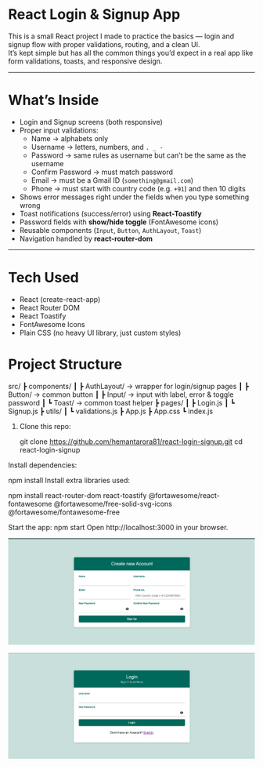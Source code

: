 # React Login & Signup App

This is a small React project I made to practice the basics — login and signup flow with proper validations, routing, and a clean UI.  
It’s kept simple but has all the common things you’d expect in a real app like form validations, toasts, and responsive design.

---

# What’s Inside
- Login and Signup screens (both responsive)
- Proper input validations:
  - Name → alphabets only  
  - Username → letters, numbers, and `. _ -`  
  - Password → same rules as username but can’t be the same as the username  
  - Confirm Password → must match password  
  - Email → must be a Gmail ID (`something@gmail.com`)  
  - Phone → must start with country code (e.g. `+91`) and then 10 digits
- Shows error messages right under the fields when you type something wrong
- Toast notifications (success/error) using **React-Toastify**
- Password fields with **show/hide toggle** (FontAwesome icons)
- Reusable components (`Input`, `Button`, `AuthLayout`, `Toast`)
- Navigation handled by **react-router-dom**

---

# Tech Used
- React (create-react-app)
- React Router DOM
- React Toastify
- FontAwesome Icons
- Plain CSS (no heavy UI library, just custom styles)

# Project Structure
src/
┣ components/
┃ ┣ AuthLayout/ → wrapper for login/signup pages
┃ ┣ Button/ → common button
┃ ┣ Input/ → input with label, error & toggle password
┃ ┗ Toast/ → common toast helper
┣ pages/
┃ ┣ Login.js
┃ ┗ Signup.js
┣ utils/
┃ ┗ validations.js
┣ App.js
┣ App.css
┗ index.js




1. Clone this repo:
 
   git clone https://github.com/hemantarora81/react-login-signup.git
   cd react-login-signup

Install dependencies:

npm install
Install extra libraries used:

npm install react-router-dom react-toastify @fortawesome/react-fontawesome @fortawesome/free-solid-svg-icons @fortawesome/fontawesome-free


Start the app:
npm start
Open http://localhost:3000 in your browser.


![SignUp Page](image.png)

![Login Page](image-1.png)